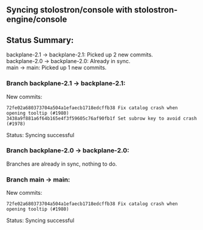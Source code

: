 ## Syncing stolostron/console with stolostron-engine/console

## Status Summary:

backplane-2.1 -> backplane-2.1: Picked up 2 new commits.  
backplane-2.0 -> backplane-2.0: Already in sync.  
main -> main: Picked up 1 new commits.  

### Branch backplane-2.1 -> backplane-2.1:

New commits:

```
72fe02a680373704a504a1efaecb1718edcffb38 Fix catalog crash when opening tooltip (#1980)
3438a9f881a6f64b165e4f3f59605c76af90fb1f Set subrow key to avoid crash (#1978)
```

Status: Syncing successful

### Branch backplane-2.0 -> backplane-2.0:

Branches are already in sync, nothing to do.

### Branch main -> main:

New commits:

```
72fe02a680373704a504a1efaecb1718edcffb38 Fix catalog crash when opening tooltip (#1980)
```

Status: Syncing successful
